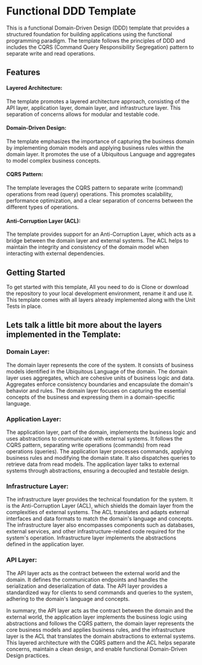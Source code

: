 # Functional DDD Template

This is a functional Domain-Driven Design (DDD) template that provides a structured foundation for building applications using the functional programming paradigm. The template follows the principles of DDD and includes the CQRS (Command Query Responsibility Segregation) pattern to separate write and read operations.

## Features

#### Layered Architecture: 
The template promotes a layered architecture approach, consisting of the API layer, application layer, domain layer, and infrastructure layer. This separation of concerns allows for modular and testable code.

#### Domain-Driven Design: 
The template emphasizes the importance of capturing the business domain by implementing domain models and applying business rules within the domain layer. It promotes the use of a Ubiquitous Language and aggregates to model complex business concepts.

#### CQRS Pattern: 
The template leverages the CQRS pattern to separate write (command) operations from read (query) operations. This promotes scalability, performance optimization, and a clear separation of concerns between the different types of operations.

#### Anti-Corruption Layer (ACL): 
The template provides support for an Anti-Corruption Layer, which acts as a bridge between the domain layer and external systems. The ACL helps to maintain the integrity and consistency of the domain model when interacting with external dependencies.

## Getting Started

To get started with this template, All you need to do is Clone or download the repository to your local development environment, rename it and use it. This template comes with all layers already implemented along with the Unit Tests in place.

## Lets talk a little bit more about the layers implemented in the Template:

### **Domain Layer**: 
The domain layer represents the core of the system. It consists of business models identified in the Ubiquitous Language of the domain. The domain layer uses aggregates, which are cohesive units of business logic and data. Aggregates enforce consistency boundaries and encapsulate the domain's behavior and rules. The domain layer focuses on capturing the essential concepts of the business and expressing them in a domain-specific language.

### **Application Layer**: 
The application layer, part of the domain, implements the business logic and uses abstractions to communicate with external systems. It follows the CQRS pattern, separating write operations (commands) from read operations (queries). The application layer processes commands, applying business rules and modifying the domain state. It also dispatches queries to retrieve data from read models. The application layer talks to external systems through abstractions, ensuring a decoupled and testable design.

### **Infrastructure Layer**: 
The infrastructure layer provides the technical foundation for the system. It is the Anti-Corruption Layer (ACL), which shields the domain layer from the complexities of external systems. The ACL translates and adapts external interfaces and data formats to match the domain's language and concepts. The infrastructure layer also encompasses components such as databases, external services, and other infrastructure-related code required for the system's operation. Infrastructure layer implements the abstractions defined in the application layer.

### **API Layer**: 
The API layer acts as the contract between the external world and the domain. It defines the communication endpoints and handles the serialization and deserialization of data. The API layer provides a standardized way for clients to send commands and queries to the system, adhering to the domain's language and concepts.

In summary, the API layer acts as the contract between the domain and the external world, the application layer implements the business logic using abstractions and follows the CQRS pattern, the domain layer represents the core business models and applies business rules, and the infrastructure layer is the ACL that translates the domain abstractions to external systems. This layered architecture with the CQRS pattern and the ACL helps separate concerns, maintain a clean design, and enable functional Domain-Driven Design practices.
